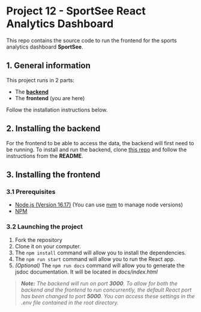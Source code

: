 # Project 12 - SportSee React Analytics Dashboard
This repo contains the source code to run the frontend for the sports analytics dashboard **SportSee**.

## 1. General information
This project runs in 2 parts:
- The [**backend**](https://github.com/AnthonyPoullain/OC-P12-Backend)
- The **frontend** (you are here)

Follow the installation instructions below.

## 2. Installing the backend
 For the frontend to be able to access the data, the backend will first need to be running. To install and run the backend, clone [this repo](https://github.com/AnthonyPoullain/OC-P12-Backend) and follow the instructions from the **README**.

## 3. Installing the frontend
### 3.1 Prerequisites
- [Node.js (Version 16.17)](https://nodejs.org/en/) (You can use [nvm](https://github.com/nvm-sh/nvm) to manage node versions)
- [NPM](https://www.npmjs.com/)

### 3.2 Launching the project
1. Fork the repository
2. Clone it on your computer.
3. The `npm install` command will allow you to install the dependencies.
4. The `npm run start` command will allow you to run the React app.
5. *(Optional)* The `npm run docs` command will allow you to generate the jsdoc documentation. It will be located in *docs/index.html*

> ***Note:** The backend will run on port **3000**. To allow for both the backend and the frontend to run concurrently, the default React port has been changed to port **5000**. You can access these settings in the .env file contained in the root directory.*
